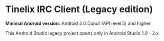 # Tinelix IRC Client (Legacy edition)
<b>Minimal Android version:</b> Android 2.0 Donut (API level 5) and higher
<p>This Android Studio legacy project opens only in Android Studio 1.0 - 2.x
